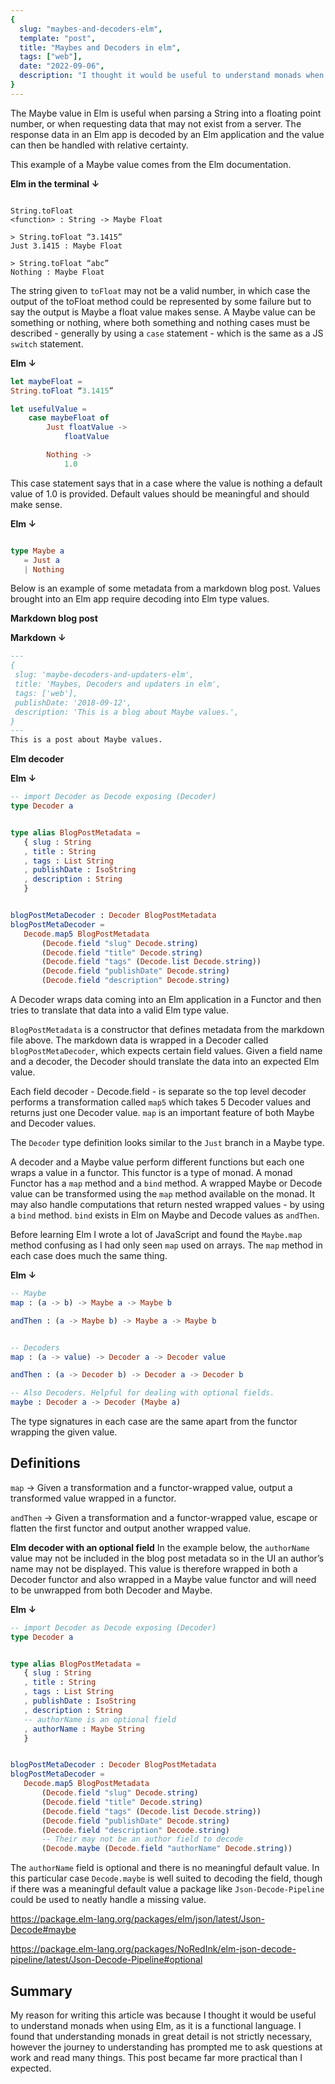 ```yaml
---
{
  slug: "maybes-and-decoders-elm",
  template: "post",
  title: "Maybes and Decoders in elm",
  tags: ["web"],
  date: "2022-09-06",
  description: "I thought it would be useful to understand monads when using Elm, as it is a functional language. I found that...",
}
---
```


The Maybe value in Elm is useful when parsing a String into a floating point number, or when requesting data that may not exist from a server.
The response data in an Elm app is decoded by an Elm application and the value can then be handled with relative certainty.

This example of a Maybe value comes from the Elm documentation.

**Elm in the terminal ↓**

```VIM

String.toFloat
<function> : String -> Maybe Float

> String.toFloat “3.1415”
Just 3.1415 : Maybe Float

> String.toFloat “abc”
Nothing : Maybe Float
```

The string given to `toFloat` may not be a valid number, in which case the output of the toFloat method could be represented by some failure but to say the output is Maybe a float value makes sense.
A Maybe value can be something or nothing, where both something and nothing cases must be described - generally by using a `case` statement - which is the same as a JS `switch` statement.

**Elm ↓**

```ELM
let maybeFloat =
String.toFloat “3.1415”

let usefulValue =
	case maybeFloat of
		Just floatValue ->
			floatValue

		Nothing ->
			1.0
```

This case statement says that in a case where the value is nothing a default value of 1.0 is provided.
Default values should be meaningful and should make sense.

**Elm ↓**

```ELM

type Maybe a
   = Just a
   | Nothing
```

Below is an example of some metadata from a markdown blog post.
Values brought into an Elm app require decoding into Elm type values.

**Markdown blog post**

**Markdown ↓**

```Markdown
---
{
 slug: 'maybe-decoders-and-updaters-elm',
 title: 'Maybes, Decoders and updaters in elm',
 tags: ['web'],
 publishDate: '2018-09-12',
 description: 'This is a blog about Maybe values.',
}
---
This is a post about Maybe values.

```

**Elm decoder**

**Elm ↓**

```ELM
-- import Decoder as Decode exposing (Decoder)
type Decoder a


type alias BlogPostMetadata =
   { slug : String
   , title : String
   , tags : List String
   , publishDate : IsoString
   , description : String
   }


blogPostMetaDecoder : Decoder BlogPostMetadata
blogPostMetaDecoder =
   Decode.map5 BlogPostMetadata
       (Decode.field "slug" Decode.string)
       (Decode.field "title" Decode.string)
       (Decode.field "tags" (Decode.list Decode.string))
       (Decode.field "publishDate" Decode.string)
       (Decode.field "description" Decode.string)


```

A Decoder wraps data coming into an Elm application in a Functor and then tries to translate that data into a valid Elm type value.

`BlogPostMetadata` is a constructor that defines metadata from the markdown file above.
The markdown data is wrapped in a Decoder called `blogPostMetaDecoder`, which expects certain field values. Given a field name and a decoder, the Decoder should translate the data into an expected Elm value.

Each field decoder - Decode.field - is separate so the top level decoder performs a transformation called `map5` which takes 5 Decoder values and returns just one Decoder value. `map` is an important feature of both Maybe and Decoder values.

The `Decoder` type definition looks similar to the `Just` branch in a Maybe type.

A decoder and a Maybe value perform different functions but each one wraps a value in a functor. This functor is a type of monad.
A monad Functor has a `map` method and a `bind` method. A wrapped Maybe or Decode value can be transformed using the `map` method available on the monad.
It may also handle computations that return nested wrapped values - by using a `bind` method. `bind` exists in Elm on Maybe and Decode values as `andThen`.

Before learning Elm I wrote a lot of JavaScript and found the `Maybe.map` method confusing as I had only seen `map` used on arrays. The `map` method in each case does much the same thing.

**Elm ↓**

```ELM
-- Maybe
map : (a -> b) -> Maybe a -> Maybe b

andThen : (a -> Maybe b) -> Maybe a -> Maybe b


-- Decoders
map : (a -> value) -> Decoder a -> Decoder value

andThen : (a -> Decoder b) -> Decoder a -> Decoder b

-- Also Decoders. Helpful for dealing with optional fields.
maybe : Decoder a -> Decoder (Maybe a)

```

The type signatures in each case are the same apart from the functor wrapping the given value.

## Definitions

`map` -> Given a transformation and a functor-wrapped value,
output a transformed value wrapped in a functor.

`andThen` -> Given a transformation and a functor-wrapped value,
escape or flatten the first functor and output another wrapped value.

**Elm decoder with an optional field**
In the example below, the `authorName` value may not be included in the blog post metadata so in the UI an author’s name may not be displayed. This value is therefore wrapped in both a Decoder functor and also wrapped in a Maybe value functor and will need to be unwrapped from both Decoder and Maybe.

**Elm ↓**

```ELM
-- import Decoder as Decode exposing (Decoder)
type Decoder a


type alias BlogPostMetadata =
   { slug : String
   , title : String
   , tags : List String
   , publishDate : IsoString
   , description : String
   -- authorName is an optional field
   , authorName : Maybe String
   }


blogPostMetaDecoder : Decoder BlogPostMetadata
blogPostMetaDecoder =
   Decode.map5 BlogPostMetadata
       (Decode.field "slug" Decode.string)
       (Decode.field "title" Decode.string)
       (Decode.field "tags" (Decode.list Decode.string))
       (Decode.field "publishDate" Decode.string)
       (Decode.field "description" Decode.string)
       -- Their may not be an author field to decode
       (Decode.maybe (Decode.field "authorName" Decode.string))

```

The `authorName` field is optional and there is no meaningful default value.
In this particular case `Decode.maybe` is well suited to decoding the field, though if there was a meaningful default value a package like `Json-Decode-Pipeline` could be used to neatly handle a missing value.

https://package.elm-lang.org/packages/elm/json/latest/Json-Decode#maybe

https://package.elm-lang.org/packages/NoRedInk/elm-json-decode-pipeline/latest/Json-Decode-Pipeline#optional

## Summary

My reason for writing this article was because I thought it would be useful to understand monads when using Elm, as it is a functional language. I found that understanding monads in great detail is not strictly necessary, however the journey to understanding has prompted me to ask questions at work and read many things. This post became far more practical than I expected.

